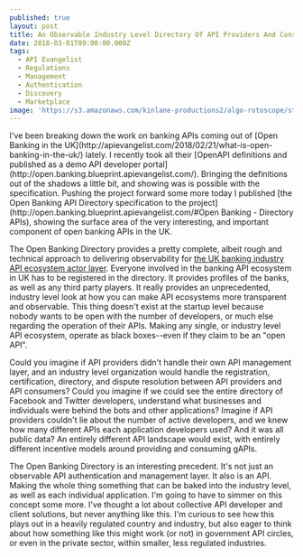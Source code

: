```yaml
---
published: true
layout: post
title: An Observable Industry Level Directory Of API Providers And Consumers
date: 2018-03-01T09:00:00.000Z
tags:
  - API Evangelist
  - Regulations
  - Management
  - Authentication
  - Discovery
  - Marketplace
image: 'https://s3.amazonaws.com/kinlane-productions2/algo-rotoscope/stories/vancouver_diego_rivera1.jpg'
---
```

<p></p>I've been breaking down the work on banking APIs coming out of [Open Banking in the UK](http://apievangelist.com/2018/02/21/what-is-open-banking-in-the-uk/) lately. I recently took all their [OpenAPI definitions and published as a demo API developer portal](http://open.banking.blueprint.apievangelist.com/). Bringing the definitions out of the shadows a little bit, and showing was is possible with the specification. Pushing the project forward some more today I published [the Open Banking API Directory specification to the project](http://open.banking.blueprint.apievangelist.com/#Open Banking - Directory APIs), showing the surface area of the very interesting, and important component of open banking APIs in the UK.

The Open Banking Directory provides a pretty complete, albeit rough and technical approach to delivering observability for [the UK banking industry API ecosystem actor layer](http://apievangelist.com/2018/02/26/the-banking-api-actors-in-the-uk/). Everyone involved in the banking API ecosystem in UK has to be registered in the directory. It provides profiles of the banks, as well as any third party players. It really provides an unprecedented, industry level look at how you can make API ecosystems more transparent and observable. This thing doesn't exist at the startup level because nobody wants to be open with the number of developers, or much else regarding the operation of their APIs. Making any single, or industry level API ecosystem, operate as black boxes--even if they claim to be an "open API".

Could you imagine if API providers didn't handle their own API management layer, and an industry level organization would handle the registration, certification, directory, and dispute resolution between API providers and API consumers? Could you imagine if we could see the entire directory of Facebook and Twitter developers, understand what businesses and individuals were behind the bots and other applications? Imagine if API providers couldn't lie about the number of active developers, and we knew how many different APIs each application developers used? And it was all public data? An entirely different API landscape would exist, with entirely different incentive models around providing and consuming gAPIs.

The Open Banking Directory is an interesting precedent. It's not just an observable API authentication and management layer. It also is an API. Making the whole thing something that can be baked into the industry level, as well as each individual application. I'm going to have to simmer on this concept some more. I've thought a lot about collective API developer and client solutions, but never anything like this. I'm curious to see how this plays out in a heavily regulated country and industry, but also eager to think about how something like this might work (or not) in government API circles, or even in the private sector, within smaller, less regulated industries.
